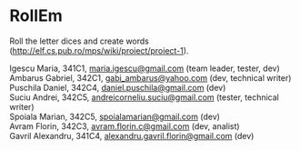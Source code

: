# RollEm
Roll the letter dices and create words (http://elf.cs.pub.ro/mps/wiki/proiect/proiect-1).


Igescu Maria, 341C1, maria.igescu@gmail.com (team leader, tester, dev)          
Ambarus Gabriel, 342C1, gabi_ambarus@yahoo.com  (dev, technical writer)         
Puschila Daniel, 342C4, daniel.puschila@gmail.com (dev)       
Suciu Andrei, 342C5, andreicorneliu.suciu@gmail.com (tester, technical writer)  
Spoiala Marian, 342C5, spoialamarian@gmail.com  (dev)        
Avram Florin, 342C3, avram.florin.c@gmail.com (dev, analist)        
Gavril Alexandru, 341C4, alexandru.gavril.florin@gmail.com (dev)




